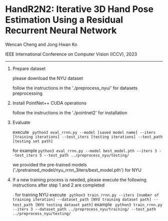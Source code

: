 # HandR2N2: Iterative 3D Hand Pose Estimation Using a Residual Recurrent Neural Network
Wencan Cheng and Jong Hwan Ko

IEEE International Conference on Computer Vision (ICCV), 2023

---
1. Prepare dataset 

    please download the NYU dataset

    follow the instructions in the './preprocess_nyu/' for datasets preprocessing 

2. Install PointNet++ CUDA operations

    follow the instructions in the './pointnet2' for installation 

3. Evaluate

    execute ``` python3 eval_rrnn.py --model [saved model name] --iters [training iterations] --test_iters [testing iterations] --test_path [testing set path]```

    for example 
    ```python3 eval_rrnn.py --model best_model.pth --iters 3 --test_iters 5 --test_path ../preprocess_nyu/testing/```

    we provided the pre-trained models ('./pretrained_model/nyu_rrnn_3iters/best_model.pth') for NYU

4. If a new training process is needed, please execute the following instructions after step 1 and 2 are completed

   . for training NYU
    execute ``` python3 train_rrnn.py --iters [number of training iteration] --dataset_path [NYU training dataset path] --test_path [NYU testing dataset path]```
    example ``` python3 train_rrnn.py --iters 3 --dataset_path ../preprocess_nyu/training/ --test_path ../preprocess_nyu/testing/```
